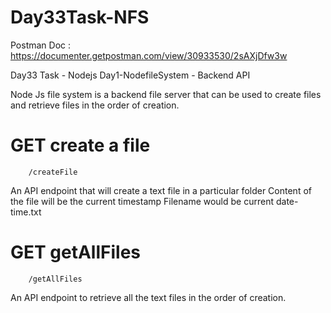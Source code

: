 # Day33Task-NFS

Postman Doc : https://documenter.getpostman.com/view/30933530/2sAXjDfw3w

Day33 Task - Nodejs Day1-NodefileSystem - Backend API

Node Js file system is a backend file server that can be used to create files and retrieve files in the order of creation.

# GET create a file

        /createFile

An API endpoint that will create a text file in a particular folder
Content of the file will be the current timestamp
Filename would be current date-time.txt

# GET getAllFiles

        /getAllFiles

An API endpoint to retrieve all the text files in the order of creation.
